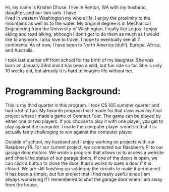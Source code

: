 Hi, my name is Kristen Dhuse.  I live in Renton, WA with my husband, daughter, and our two cats.  I have  
lived in western Washington my whole life.  I enjoy the proximity to the mountains as well as to the water.
My original degree is in Mechanical Engineering from the University of Washington.  I really like Legos.
I enjoy skiing and road biking, although I don't get to do them as much as I would like to anymore.
I also love to travel.  I hope to eventually see all 7 continents.  As of now, I have been to North America (duh!),
Europe, Africa, and Australia.

I took last quarter off from school for the birth of my daughter.  She was born on January 23rd and it has been
a wild, but fun ride so far.  She is only 10 weeks old, but already it is hard to imagine life without her.

# Programming Background:
This is my third quarter in this program.  I took CS 165 summer quarter and had a lot of fun.  My favorite 
program that I made for that class was my final project where I made a game of Connect Four.  The game 
can be played by either one or two players.  If you choose to play it with one player, you get to play 
against the computer.  I made the computer player smart so that it is actually fairly challenging to win 
against the computer player.

Outside of school, my husband and I enjoy working on projects with our Raspberry Pi.  For our current project,
we connected our Raspberry Pi to our garage door motors.  We wrote a program that allows us to access a website
and check the status of our garage doors.  If one of the doors is open, we can click a button to close the door.
It also works to open a door if it is closed.  We are still finishing up soldering the circuits to make it
permanent.  It has been a simple, but fun project that I find really useful since I am always wondering if I
remembered to shut the garage door when I am away from the house.